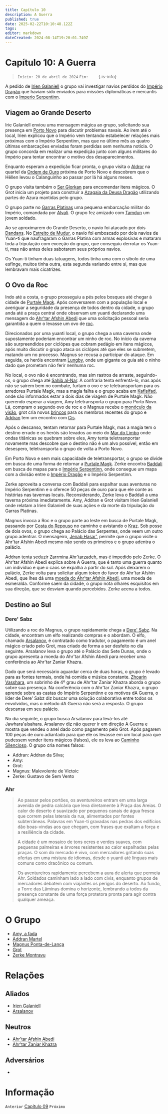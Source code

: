 ```yaml
---
title: Capítulo 10
description: A Guerra
published: true
date: 2025-02-22T10:10:48.122Z
tags: 
editor: markdown
dateCreated: 2024-08-14T19:20:01.749Z
---
```


# Capítulo 10: A Guerra

>  `Início: 20 de abril de 2024`
>  `Fim:    `
{.is-info}

A pedido de [Irien Galaniell](/individuos/irien-galaniell) o grupo vai investigar navios perdidos do [Império Dragão](/faccoes/nacoes/imperio-dragao) que haviam sido enviados para missões diplomáticas e mercantis com o [Imperio Serpentinn](/faccoes/nrtacoes/imperio-serpentinn).

## Viagem ao Grande Deserto

Irie Galaniell enviou uma mensagem mágica ao grupo, solicitando sua presença em [Porto Novo](/lugares/plano-material/drafeon/sudeste-de-drafeon/porto-novo) para discutir problemas navais. Ao irem até o local, Irien explicou que o Império vem tentando estabelecer relações mais próximas com o Império Serpentinn, mas que no último mês as quatro últimas embarcações enviadas foram perdidas sem nenhuma notícia. O grupo concorda em realizar uma expedição junto com alguns militares do Império para tentar encontrar o motivo dos desaparecimentos.

Enquanto esperam a expedição ficar pronta, o grupo visita o [Aldror](/individuos/aldror) na quartel da [Ordem de Ouro](/faccoes/faccoes-independentes/ordem-de-ouro) próxima de Porto Novo e descobrem que o Hêllen levou o Calanguinho ao passar por lá há alguns meses.

O grupo visita também o [Ser Glorkan](/individuos/ser-glorkan) para encomendar itens mágicos. O Grot inicia um projeto para construir a [Azagaia da Deusa Dragão](/itens/azagaia-da-deusa-dragao) utilizando partes de Azura mantidas pelo grupo.

O grupo parte no [Garras Platinas](/veiculos/garras-platinas) uma pequena embarcação militar do Império, comandada por [Alvali](/individuos/alvali). O grupo fez amizado com [Tamdun](/individuos/tamdun) um jovem soldado.

Ao se aproximarem do Grande Deserto, o navio foi atacado por dois [Dandans](/fauna-e-flora/dandan). No [Estreito de Mudur](/lugares/plano-material/drafeon/sudeste-de-drafeon), o navio foi emboscado por dois navios de Yuan-ti que naufragaram o Garras Platina com armas explosivas e mataram toda a tripulação com exceção do grupo, que conseguiu derrotar os Yuan-ti, mas não antes deles sabotarem seus próprios navios.

Os Yuan-ti tinham duas tatuagens, todos tinha uma com o síbolo de uma esfínge, muitos tinha outra, esta segunda variando entre si, mas que lembravam mais cicatrizes.

## O Ovo da Roc

Indo até a costa, o grupo prosseguiu a pés pelos bosques até chegar à cidade de [Purtale Magk](/lugares/plano-material/drafeon/sudeste-de-drafeon/purtale-magk). Após conversarem com a população local e averiguar a seguridade da presença de todos dentro da cidade, o grupo anda até a praça central onde observam um yuanti declarando uma mensagem do [Ahr'tar Afshin Abedi](/individuos/ahrtar-afshin-abedi) que uma solicitação pessoal seria garantida a quem o levasse um ovo de [roc](/fauna-e-flora/roc).

Direcionados por uma yuanti local, o grupo chega a uma caverna onde supostamente poderiam encontrar um ninho de roc. No início da caverna são surpreendidos por ciclópes que cobram pedágio em itens mágicos, após muito discutir o grupo ataca os ciclópes até que eles se submetem, matando um no processo. Magnus se recusa a participar do ataque. Em seguida, os heróis encontram [Lungby](/lugares/plano-material/drafeon/sudeste-de-drafeon/lungby), onde um gigante os guia até o ninho dado que prometam não ferir nenhuma roc.

No local, o ovo não é encontrando, mas sim rastros de arraste, seguindo-os, o grupo chega até [Sahib al-Nar](/individuos/sahib-al-nar). A confraria tenta enfrentá-lo, mas após não se saírem bem no combate, furtam o ovo e se teletransportam para os arredores Purtale Magk, mas a magia falha e o grupo acaba em [Kafisifad](/lugares/plano-material/drafeon/sudeste-de-drafeon/kafisifad), onde são informados estar a dois dias de viagem de Purtale Magk.  Não querendo esperar a viagem, Amy teletransporta o grupo para Porto Novo. Lá, compram o segundo ovo de roc e o Magnus recebe o [monóculo da visão](/itens/monoculo-da-visao), grot cria novos [brincos](/itens/Brinco-de-Sussurros) para os membros recentes do grupo e [Addran](/individuos/personagens-de-jogadores/addran-martel) tem um encontro com [Cis](/individuos/cis). 

Após o descanso, tentam retornar para Purtale Magk, mas a magia tem o destino errado e os heróis são levados ao meio do [Mar do Limbo](/lugares/plano-material/drafeon/mar-do-limbo) onde ondas titânicas se quebram sobre eles, Amy tenta teletrasnportar novamente mas descobre que o destino não é um alvo possível, então em desespero, teletransporta o grupo de volta a Porto Novo.

Em Porto Novo e sem mais capacidade de teletransportar, o grupo se divide em busca de uma forma de retornar a [Purtale Magk](/lugares/plano-material/drafeon/sudeste-de-drafeon/purtale-magk). Zerke encontra [Baddali](/individuos/baddali-copo-cheio) em busca de mapas para o [Império Serpentinn](/faccoes/nacoes/imperio-serpentinn), onde consegue um mapa com a divisão entre o [Império Dragão](/faccoes/nacoes/imperio-dragao) e o Império Serpentinn.

Zerke aproveita a conversa com Baddali para espalhar suas aventuras no Império Serpentinn e o oferece 50 peças de ouro para que ele conte as histórias nas tavernas locais. Reconsiderando, Zerke leva o Baddali a uma taverna próxima imediatamente. Amy, Addran e Grot visitam Irien Galaniell onde relatam a Irien Galaniell de suas ações e da morte da tripulação do Garras Platinas.

Magnus invoca a Roc e o grupo parte ao leste em busca de Purtale Magk, passando por [Costa do Repouso](/lugares/plano-material/drafeon/sudeste-de-drafeon/costa-do-repouso) no caminho e avistando o [Kraz](/individuos/personagens-de-jogadores/saile). Sob posse de dois ovos, o grupo chega ao Palácio das Serpentes, onde veem um outro grupo adentrar. O mensageiro, [Jenab Hasar'](/individuos/jenab-hasar), permite que o grupo visite o Ahr'tar Afshin Abedi mesmo não sendo os primeiros e o grupo adentra o palácio.

Addran tenta seduzir [Zarrmina Ahr'tarzadeh](/individuos/zarrmina-ahrtarzadeh), mas é impedido pelo Zerke. O Ahr'tar Afshin Abedi explica sobre A Guerra, que é tanto uma guerra quanto um indivíduo e que o caos se expalha a partir do sul. Após deixarem o palácio, Zerke volta para solicitar algum token do favor do Ahr'tar Afshin Abedi, que lhes dá uma [moeda do Ahr'tar Afshin Abedi](/itens/moeda-do-ahrtar-afshin-abedi), uma moeda de esmeralda. Conforme saem da cidade, o grupo nota olhares esquisitos em sua direção, que se desviam quando percebidos. Zerke acena a todos.

## Destino ao Sul

### Dere' Sabz

Utilizando a roc do Magnus, o grupo rapidamente chega a [Dere' Sabz](/lugares/plano-material/drafeon/sudeste-de-drafeon/dere-sabz). Na cidade, encontram um elfo realizando compras e o abordam. O elfo, chamado [Arsalanov](/individuos/arsalanov), é contratado como tradutor, o pagamento é um anel mágico criado pelo Grot, mas criado de forma a ser desfeito no dia seguinte. Arsalanov leva o grupo até o Palácio das Sete Dunas, onde o grupo apresenta a moeda do Ahr'tar Afshin Abedi para receber uma conferência ao Ahr'tar Zaniar Khazra.

Dado que será necessário aguardar cerca de duas horas, o grupo é levado para as fontes termais, onde há comida e música constante. [Zhoarin Vasshara](/individuos/zhoarin-vasshara), um sobrinho de 4º grau de Ahr'tar Zaniar Khazra aborda o grupo sobre sua presença. Na conferência com o Ahr'tar Zaniar Khazra, o grupo aprende sobre as castas do Império Serpentinn e os motivos dA Guerra, o líder de Dere' Sabz diz buscar uma solução colaborativa entre todos os envolvidos, mas o método dA Guerra não será a resposta. O grupo descansa em seu palácio.

No dia seguinte, o grupo busca Arsalanov para levá-los até Jawhara'alsahara. Arsalanov diz não querer ir em direção A Guerra e mostra que vendeu o anel dado como pagamento pelo Grot. Após pagarem 100 peças de ouro adiantado para que ele os levasse em um local para que pudessem vender itens mágicos (falsos), ele os leva ao [Caminho Silencioso](/lugares/plano-material/drafeon/sudeste-de-drafeon/dere-sabz#bens). O grupo cria nomes falsos:
- Addran: Addran da Silva;
- Amy: 
- Grot: 
- Magnus: Malevolente de Victoic 
- Zerke: Gustavo de Sem Vento

### Ahr

> Ao passar pelos portões, os aventureiros entram em uma larga avenida de pedra calcária que leva diretamente à Praça das Areias. O calor do deserto é suavizado por pequenos canais de água fresca que correm pelas laterais da rua, alimentados por fontes subterrâneas. Palavras em Yuan-ti gravadas nas pedras dos edifícios dão boas-vindas aos que chegam, com frases que exaltam a força e a resiliência da cidade.
>
> A cidade é um mosaico de tons ocres e verdes suaves, com pequenas palmeiras e árvores resistentes ao calor espalhadas pelas praças. O som do mercado é vivo, com mercadores gritando suas ofertas em uma mistura de idiomas, desde o yuanti até línguas mais comuns como dracônico ou comum.
>
> Os aventureiros rapidamente percebem a aura de alerta que permeia Ahr. Soldados caminham lado a lado com civis, enquanto grupos de mercadores debatem com viajantes os perigos do deserto. Ao fundo, a Torre das Lâminas domina o horizonte, lembrando a todos da presença constante de uma força protetora pronta para agir contra qualquer ameaça.

# O Grupo
- [Amy, a fada](/individuos/personagens-de-jogadores/amy)
- [Addran Martel](/individuos/personagens-de-jogadores/addran-martel)
- [Magnus Ponta-de-Lança](/individuos/personagens-de-jogadores/magnus-ponta-de-lanca)
- [Grot](/individuos/personagens-de-jogadores/veles-lupis-lugh)
- [Zerke Montravu](/individuos/personagens-de-jogadores/zerme-montravu)

# Relações
## Aliados
- [Irien Galaniell](/individuos/irien-galaniell)
- [Arsalanov](/individuos/arsalanov)

## Neutros
- [Ahr'tar Afshin Abedi](/individuos/ahrtar-afshin-abedi)
- [Ahr'tar Zaniar Khazra](/individuos/ahrtar-zaniar-khazra)

## Adversários
- [](/individuos/)

# Informação
`Anterior` [Capítulo 09](/capitulos/capitulo-09-a-sombra-do-tarrasque)
`Próximo` 